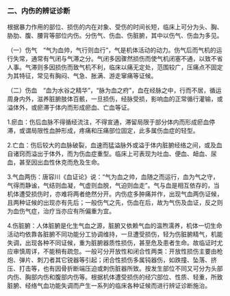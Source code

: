 ### 二、内伤的辨证诊断

根据暴力作用的部位、损伤的内在对象、受伤的时间长短，临床上可分为头、胸、胁肋、腹、腰背等部位内伤。分伤气、伤血、伤脏腑，其中以伤气、伤血为多见。

（一）伤气　“气为血帅，气行则血行”，气是机体活动的动力。伤气后而气机的运行失常，通常有气闭与气滞之分。气闭多因骤然损伤而使气机闭塞不通，以致不省人事。气滞则多因损伤而致气机不利，临床以痛无定处，范围较广，压痛点不固定为其特征，常见有胸闷、气急、胀满、游走窜痛等证候。

（二）伤血　“血为水谷之精华”，“脉为血之府”，血在经脉之中，行而不居，循运周身内外，滋养脏腑肢体百骸，一旦损伤，经脉受损，影响血的正常循行灌输，或溢体外，或瘀滞于体内而形成瘀血、亡血等证。

1.瘀血：伤后血脉不得循经流注，不得宣通，滞留局限于部分体内而形成瘀血停滞，或谓局限性血肿形成，疼痛和压痛部位固定，此多属伤血症的轻型。

2.亡血：伤后较大的血脉破裂，血速而猛溢脉外或溢于体内脏腑经络之间，或及血自诸窍而溢出于体外，而为伤血症重型。临床上可表现为吐血、便血、衄血、尿血，甚至因出血性休克而危及生命。

3.气血两伤：唐容川《血证论》说：“气为血之帅，血随之而运行，血为气之守，气得而静谧，气结则血凝，气虚则血脱，气迫则血走”。气与血是相互依存的，当机体遭受损伤时，亦难将两者绝然分开。内伤症多肿痛并作，出现气血两伤证候，且两种证候的出现亦有先后；一般伤气之先，伤血在后，故为气伤及血证，反之则为血伤气症，治疗当亦应有所偏重为宜。

4.伤脏腑：人体脏腑是化生气血之源，脏腑又依赖气血的温煦濡养，机体一切生命活动均依靠各脏腑不同功能分工协调维持，一旦遭受损伤，轻为伤脏腑精气，机能失调，出现各种不同证候，重为脏腑器质性损伤，甚至危及患者生命。故临证时尤应审慎周详，不能稍有疏忽。一般可分开放性和闭合性两类：开放性损伤主要由枪炮、弹片、刺刀者其它锐器等引起；闭合性损伤多属钝器伤，如跌撞、坠落、挤压、打击等，也有因骨折断端压迫或刺伤脏器所致。按发生部位不同又可分为头部内伤、胸部内伤和腹部内伤等。根据机体遭受损伤的经穴部位、性质、轻重，所致脏腑、经络气血功能失调而产生一系列的临床各种证候而进行辨证诊断施治。
